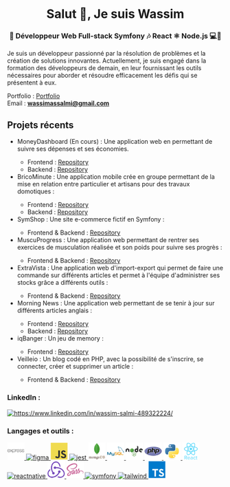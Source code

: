 <h1 align="center">Salut 👋, Je suis Wassim</h1>
<h3 align="center">🌟 Développeur Web Full-stack Symfony 🎶 React ⚛️ Node.js 💻🚀</h3>

Je suis un développeur passionné par la résolution de problèmes et la création de solutions innovantes. Actuellement, je suis engagé dans la formation des développeurs de demain, en leur fournissant les outils nécessaires pour aborder et résoudre efficacement les défis qui se présentent à eux.

Portfolio : [Portfolio](https://www.salmi-wassim.com)
<br />
Email : **wassimassalmi@gmail.com**

<h2>Projets récents</h2>
    <ul>
      <li>MoneyDashboard (En cours) : Une application web en permettant de suivre ses dépenses et ses économies.</li>
      <ul>
        <li>Frontend : <a href="https://github.com/WassimSss/money-dashboard-front">Repository</a></li>
        <li>Backend : <a href="https://github.com/WassimSss/money-dashboard-back">Repository</a></li>
      </ul>
      <li>BricoMinute : Une application mobile crée en groupe permettant de la mise en relation entre particulier et artisans pour des travaux domotiques : </li>
      <ul>
        <li>Frontend : <a href="https://github.com/WassimSss/bricominute-frontend">Repository</a></li>
        <li>Backend : <a href="https://github.com/WassimSss/bricominute-backend">Repository</a></li>
      </ul>
    <li>SymShop : Une site e-commerce fictif en Symfony : </li>
      <ul>
        <li>Frontend & Backend : <a href="https://github.com/WassimSss/sym-shop">Repository</a></li>
      </ul>
    <li>MuscuProgress : Une application web permettant de rentrer ses exercices de musculation réalisée et son poids pour suivre ses progrès : </li>
      <ul>
        <li>Frontend & Backend : <a href="https://github.com/WassimSss/muscu_progress">Repository</a></li>
      </ul>
    <li>ExtraVista : Une application web d'import-export qui permet de faire une commande sur différents articles et permet à l'équipe d'administrer ses stocks grâce a différents outils : </li>
      <ul>
        <li>Frontend & Backend : <a href="https://github.com/WassimSss/ExtraVista">Repository</a></li>
      </ul>
    <li>Morning News : Une application web permettant de se tenir à jour sur différents articles anglais : </li>
      <ul>
        <li>Frontend : <a href="https://github.com/WassimSss/morning_news_front">Repository</a></li>
        <li>Backend : <a href="https://github.com/WassimSss/morning_news_back">Repository</a></li>
      </ul>
    <li>iqBanger : Un jeu de memory : </li>
      <ul>
        <li>Frontend : <a href="https://github.com/WassimSss/iqBanger">Repository</a></li>
      </ul>
        <li>Veilleio : Un blog codé en PHP, avec la possibilité de s'inscrire, se connecter, créer et supprimer un article : </li>
      <ul>
        <li>Frontend & Backend : <a href="https://github.com/WassimSss/Veilleio">Repository</a></li>
      </ul>
    </ul>

<h3 align="left">LinkedIn :</h3>
<p align="left">
<a href="https://linkedin.com/in/https://www.linkedin.com/in/wassim-salmi-489322224/" target="blank"><img align="center" src="https://raw.githubusercontent.com/rahuldkjain/github-profile-readme-generator/master/src/images/icons/Social/linked-in-alt.svg" alt="https://www.linkedin.com/in/wassim-salmi-489322224/" height="30" width="40" /></a>
</p>

<h3 align="left">Langages et outils :</h3>
<p align="left"> <a href="https://expressjs.com" target="_blank" rel="noreferrer"> <img src="https://raw.githubusercontent.com/devicons/devicon/master/icons/express/express-original-wordmark.svg" alt="express" width="40" height="40"/> </a> <a href="https://www.figma.com/" target="_blank" rel="noreferrer"> <img src="https://www.vectorlogo.zone/logos/figma/figma-icon.svg" alt="figma" width="40" height="40"/> </a> <a href="https://developer.mozilla.org/en-US/docs/Web/JavaScript" target="_blank" rel="noreferrer"> <img src="https://raw.githubusercontent.com/devicons/devicon/master/icons/javascript/javascript-original.svg" alt="javascript" width="40" height="40"/> </a> <a href="https://jestjs.io" target="_blank" rel="noreferrer"> <img src="https://www.vectorlogo.zone/logos/jestjsio/jestjsio-icon.svg" alt="jest" width="40" height="40"/> </a> <a href="https://www.mongodb.com/" target="_blank" rel="noreferrer"> <img src="https://raw.githubusercontent.com/devicons/devicon/master/icons/mongodb/mongodb-original-wordmark.svg" alt="mongodb" width="40" height="40"/> </a> <a href="https://www.mysql.com/" target="_blank" rel="noreferrer"> <img src="https://raw.githubusercontent.com/devicons/devicon/master/icons/mysql/mysql-original-wordmark.svg" alt="mysql" width="40" height="40"/> </a> <a href="https://nodejs.org" target="_blank" rel="noreferrer"> <img src="https://raw.githubusercontent.com/devicons/devicon/master/icons/nodejs/nodejs-original-wordmark.svg" alt="nodejs" width="40" height="40"/> </a> <a href="https://www.php.net" target="_blank" rel="noreferrer"> <img src="https://raw.githubusercontent.com/devicons/devicon/master/icons/php/php-original.svg" alt="php" width="40" height="40"/> </a> <a href="https://www.python.org" target="_blank" rel="noreferrer"> <img src="https://raw.githubusercontent.com/devicons/devicon/master/icons/python/python-original.svg" alt="python" width="40" height="40"/> </a> <a href="https://reactjs.org/" target="_blank" rel="noreferrer"> <img src="https://raw.githubusercontent.com/devicons/devicon/master/icons/react/react-original-wordmark.svg" alt="react" width="40" height="40"/> </a> <a href="https://reactnative.dev/" target="_blank" rel="noreferrer"> <img src="https://reactnative.dev/img/header_logo.svg" alt="reactnative" width="40" height="40"/> </a> <a href="https://redux.js.org" target="_blank" rel="noreferrer"> <img src="https://raw.githubusercontent.com/devicons/devicon/master/icons/redux/redux-original.svg" alt="redux" width="40" height="40"/> </a> <a href="https://sass-lang.com" target="_blank" rel="noreferrer"> <img src="https://raw.githubusercontent.com/devicons/devicon/master/icons/sass/sass-original.svg" alt="sass" width="40" height="40"/> </a> <a href="https://symfony.com" target="_blank" rel="noreferrer"> <img src="https://symfony.com/logos/symfony_black_03.svg" alt="symfony" width="40" height="40"/> </a> <a href="https://tailwindcss.com/" target="_blank" rel="noreferrer"> <img src="https://www.vectorlogo.zone/logos/tailwindcss/tailwindcss-icon.svg" alt="tailwind" width="40" height="40"/> </a> <a href="https://www.typescriptlang.org/" target="_blank" rel="noreferrer"> <img src="https://raw.githubusercontent.com/devicons/devicon/master/icons/typescript/typescript-original.svg" alt="typescript" width="40" height="40"/> </a> </p>


